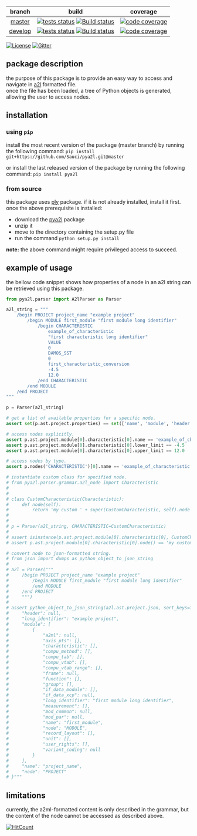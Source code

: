 
| branch  | build  | coverage |
|:-------:|:------:| :-------:|
| [master](https://github.com/Sauci/pya2l/tree/master)   | [![tests status](https://travis-ci.org/Sauci/pya2l.svg?branch=master)](https://travis-ci.org/Sauci/pya2l) [![Build status](https://ci.appveyor.com/api/projects/status/wwq1r9y3ot0d6lea/branch/master?svg=true)](https://ci.appveyor.com/project/Sauci/pya2l/branch/master) | [![code coverage](https://codecov.io/gh/Sauci/pya2l/branch/master/graphs/badge.svg?token=Q5aceZRFXh)](https://codecov.io/gh/Sauci/pya2l?branch=master)  |
| [develop](https://github.com/Sauci/pya2l/tree/develop) | [![tests status](https://travis-ci.org/Sauci/pya2l.svg?branch=develop)](https://travis-ci.org/Sauci/pya2l) [![Build status](https://ci.appveyor.com/api/projects/status/wwq1r9y3ot0d6lea/branch/develop?svg=true)](https://ci.appveyor.com/project/Sauci/pya2l/branch/develop) | [![code coverage](https://codecov.io/gh/Sauci/pya2l/branch/develop/graphs/badge.svg?token=Q5aceZRFXh)](https://codecov.io/gh/Sauci/pya2l?branch=develop) |

[![License](https://img.shields.io/badge/License-BSD%203--Clause-blue.svg)](https://raw.githubusercontent.com/Sauci/pya2l/master/LICENSE.md) [![Gitter](https://img.shields.io/gitter/room/Sauci/pya2l.svg)](https://gitter.im/pya2l/Lobby)

## package description
the purpose of this package is to provide an easy way to access and navigate in [a2l](https://www.asam.net/standards/detail/mcd-2-mc/) formatted file.  
once the file has been loaded, a tree of Python objects is generated, allowing the user to access nodes.  
  
## installation  
  
### using `pip`
install the most recent version of the package (master branch) by running the following command:
`pip install git+https://github.com/Sauci/pya2l.git@master`

or install the last released version of the package by running the following command:
`pip install pya2l`
  
### from source
this package uses [ply](https://pypi.python.org/pypi/ply) package. if it is not already installed, install it first.  
once the above prerequisite is installed:
- download the [pya2l](https://github.com/Sauci/pya2l/archive/master.zip) package  
- unzip it  
- move to the directory containing the setup.py file  
- run the command `python setup.py install`

**note:** the above command might require privileged access to succeed.
  
## example of usage  
the bellow code snippet shows how properties of a node in an a2l string can be retrieved using this package.  

```python
from pya2l.parser import A2lParser as Parser

a2l_string = """
    /begin PROJECT project_name "example project"
        /begin MODULE first_module "first module long identifier"
            /begin CHARACTERISTIC
                example_of_characteristic
                "first characteristic long identifier"
                VALUE
                0
                DAMOS_SST
                0
                first_characteristic_conversion
                -4.5
                12.0
            /end CHARACTERISTIC
        /end MODULE
    /end PROJECT
"""

p = Parser(a2l_string)

# get a list of available properties for a specific node.
assert set(p.ast.project.properties) == set(['name', 'module', 'header', 'long_identifier'])

# access nodes explicitly.
assert p.ast.project.module[0].characteristic[0].name == 'example_of_characteristic'
assert p.ast.project.module[0].characteristic[0].lower_limit == -4.5
assert p.ast.project.module[0].characteristic[0].upper_limit == 12.0

# access nodes by type.
assert p.nodes('CHARACTERISTIC')[0].name == 'example_of_characteristic'

# instantiate custom class for specified node.
# from pya2l.parser.grammar.a2l_node import Characteristic
# 
# 
# class CustomCharacteristic(Characteristic):
#     def node(self):
#         return 'my custom ' + super(CustomCharacteristic, self).node
# 
# 
# p = Parser(a2l_string, CHARACTERISTIC=CustomCharacteristic)
# 
# assert isinstance(p.ast.project.module[0].characteristic[0], CustomCharacteristic)
# assert p.ast.project.module[0].characteristic[0].node() == 'my custom CHARACTERISTIC'

# convert node to json-formatted string.
# from json import dumps as python_object_to_json_string
#
# a2l = Parser("""
#     /begin PROJECT project_name "example project"
#         /begin MODULE first_module "first module long identifier"
#         /end MODULE
#     /end PROJECT
#     """)
#
# assert python_object_to_json_string(a2l.ast.project.json, sort_keys=True, indent=4) == """{
#     "header": null,
#     "long_identifier": "example project",
#     "module": [
#         {
#             "a2ml": null,
#             "axis_pts": [],
#             "characteristic": [],
#             "compu_method": [],
#             "compu_tab": [],
#             "compu_vtab": [],
#             "compu_vtab_range": [],
#             "frame": null,
#             "function": [],
#             "group": [],
#             "if_data_module": [],
#             "if_data_xcp": null,
#             "long_identifier": "first module long identifier",
#             "measurement": [],
#             "mod_common": null,
#             "mod_par": null,
#             "name": "first_module",
#             "node": "MODULE",
#             "record_layout": [],
#             "unit": [],
#             "user_rights": [],
#             "variant_coding": null
#         }
#     ],
#     "name": "project_name",
#     "node": "PROJECT"
# }"""
```

## limitations
currently, the a2ml-formatted content is only described in the grammar, but the content of the node cannot be
accessed as described above.

[![HitCount](http://hits.dwyl.io/Sauci/pya2l.svg)](http://hits.dwyl.io/Sauci/pya2l)
